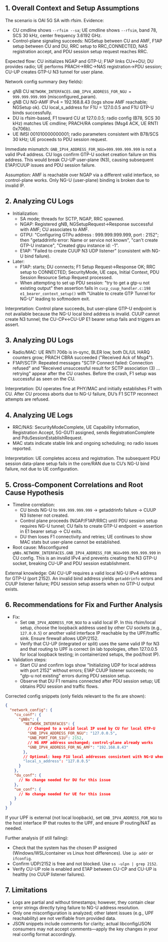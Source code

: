 ## 1. Overall Context and Setup Assumptions
The scenario is OAI 5G SA with rfsim. Evidence:
- CU cmdline shows `--rfsim --sa`; UE cmdline shows `--rfsim`, band 78, SCS 30 kHz, center frequency 3.6192 GHz.
- Control-plane signaling succeeds: NGSetup between CU and AMF, F1AP setup between CU and DU, RRC setup to RRC_CONNECTED, NAS registration accept, and PDU session setup request reaches RRC.

Expected flow: CU initializes NGAP and GTP-U; F1AP links CU↔DU; DU provides radio; UE performs PRACH→RRC→NAS registration→PDU session; CU-UP creates GTP-U N3 tunnel for user plane.

Network config summary (key fields):
- gNB CU `NETWORK_INTERFACES.GNB_IPV4_ADDRESS_FOR_NGU = 999.999.999.999` (misconfigured_param).
- gNB CU NG-AMF IPv4 = 192.168.8.43 (logs show AMF reachable; NGSetup ok). CU local_s_address for F1U = 127.0.0.5 and F1U GTP-U binds successfully.
- DU is rfsim-based, F1 toward CU at 127.0.0.5; radio config (B78, SCS 30 kHz) matches UE cmdline; PRACH/RA completes (Msg4 ACK, UE RNTI 0x706b).
- UE IMSI 001010000000001; radio parameters consistent with B78/SCS 30 kHz; UE proceeds to PDU session request.

Immediate mismatch: `GNB_IPV4_ADDRESS_FOR_NGU=999.999.999.999` is not a valid IPv4 address. CU logs confirm GTP-U socket creation failure on this address. This would break CU-UP user-plane (N3), causing subsequent E1AP/CUUP issues and PDU session failure.

Assumption: AMF is reachable over NGAP via a different valid interface, so control-plane works. Only NG-U (user-plane) binding is broken due to invalid IP.

## 2. Analyzing CU Logs
- Initialization:
  - SA mode; threads for SCTP, NGAP, RRC spawned.
  - NGAP: Registered gNB, NGSetupRequest→Response successful with AMF; CU associates to AMF.
  - GTPU: "Configuring GTPu address : 999.999.999.999, port : 2152"; then "getaddrinfo error: Name or service not known", "can't create GTP-U instance", "Created gtpu instance id: -1".
  - E1AP: "Failed to create CUUP N3 UDP listener" (consistent with NG-U bind failure).
- Later:
  - F1AP: starts; DU connects; F1 Setup Request→Response OK; RRC setup to CONNECTED; SecurityMode, UE caps, Initial Context, PDU Session Resource Setup Request processed.
  - When attempting to set up PDU session: "try to get a gtp-u not existing output" then assertion fails in `cucp_cuup_handler.c:198 e1_bearer_context_setup()` with "Unable to create GTP Tunnel for NG-U" leading to softmodem exit.

Interpretation: Control plane succeeds, but user-plane GTP-U endpoint is not available because the NG-U local bind address is invalid. CUUP cannot create N3 tunnel; the CU-CP↔CU-UP E1 bearer setup fails and triggers an assert.

## 3. Analyzing DU Logs
- Radio/MAC: UE RNTI 706b is in-sync, BLER low, both DL/UL HARQ counters grow; PRACH CBRA succeeded ("Received Ack of Msg4").
- F1AP/SCTP: Repeated messages "SCTP Connect failed: Connection refused" and "Received unsuccessful result for SCTP association (3) ... retrying" appear after the CU crashes. Before the crash, F1 setup was successful as seen on the CU.

Interpretation: DU operates fine at PHY/MAC and initially establishes F1 with CU. After CU process aborts due to NG-U failure, DU’s F1 SCTP reconnect attempts are refused.

## 4. Analyzing UE Logs
- RRC/NAS: SecurityModeComplete, UE Capability Information, Registration Accept, 5G-GUTI assigned, sends RegistrationComplete and PduSessionEstablishRequest.
- MAC stats indicate stable link and ongoing scheduling; no radio issues reported.

Interpretation: UE completes access and registration. The subsequent PDU session data-plane setup fails in the core/RAN due to CU’s NG-U bind failure, not due to UE configuration.

## 5. Cross-Component Correlations and Root Cause Hypothesis
- Timeline correlation:
  - CU binds NG-U to `999.999.999.999` → getaddrinfo failure → CUUP N3 listener not created.
  - Control plane proceeds (NGAP/F1AP/RRC) until PDU session setup requires NG-U tunnel; CU fails to create GTP-U endpoint → assertion in E1 bearer setup → CU exits.
  - DU then loses F1 connectivity and retries; UE continues to show MAC stats but user-plane cannot be established.
- Root cause: Misconfigured `gNBs.NETWORK_INTERFACES.GNB_IPV4_ADDRESS_FOR_NGU=999.999.999.999` in CU config. This is an invalid IPv4 and prevents creating the N3 GTP-U socket, breaking CU-UP and PDU session establishment.

External knowledge: OAI CU-UP requires a valid local NG-U IPv4 address for GTP-U (port 2152). An invalid bind address yields `getaddrinfo` errors and CUUP listener failure; PDU session setup asserts when no GTP-U output exists.

## 6. Recommendations for Fix and Further Analysis
- Fix:
  - Set `GNB_IPV4_ADDRESS_FOR_NGU` to a valid local IP. In this rfsim/local setup, choose the loopback address used by other CU sockets (e.g., `127.0.0.5`) or another valid interface IP reachable by the UPF/traffic sink. Ensure firewall allows UDP/2152.
  - Verify that CU-UP (integrated or split) uses the same valid IP for N3 and that routing to UPF is correct (in lab topologies, often 127.0.0.5 for local loopback testing; in containerized setups, the pod/host IP).
- Validation steps:
  - Start CU and confirm logs show "Initializing UDP for local address <valid-ip> with port 2152" without errors; E1AP CUUP listener succeeds; no "gtp-u not existing" errors during PDU session setup.
  - Observe that DU F1 remains connected after PDU session setup; UE obtains PDU session and traffic flows.

Corrected config snippets (only fields relevant to the fix are shown):

```json
{
  "network_config": {
    "cu_conf": {
      "gNBs": {
        "NETWORK_INTERFACES": {
          // Changed to a valid local IP used by CU for local GTP-U
          "GNB_IPV4_ADDRESS_FOR_NGU": "127.0.0.5",
          "GNB_PORT_FOR_S1U": 2152,
          // NG AMF address unchanged; control-plane already works
          "GNB_IPV4_ADDRESS_FOR_NG_AMF": "192.168.8.43"
        },
        // Optional: keep F1U local addresses consistent with NG-U when testing locally
        "local_s_address": "127.0.0.5"
      }
    },
    "du_conf": {
      // No change needed for DU for this issue
    },
    "ue_conf": {
      // No change needed for UE for this issue
    }
  }
}
```

If your UPF is external (not local loopback), set `GNB_IPV4_ADDRESS_FOR_NGU` to the host interface IP that routes to the UPF, and ensure IP routing/NAT as needed.

Further analysis (if still failing):
- Check that the system has the chosen IP assigned (Windows/WSL/container vs Linux host differences). Use `ip addr` or `ifconfig`.
- Confirm UDP/2152 is free and not blocked. Use `ss -ulpn | grep 2152`.
- Verify CU-UP role is enabled and E1AP between CU-CP and CU-UP is healthy (no CUUP listener failures).

## 7. Limitations
- Logs are partial and without timestamps; however, they contain clear error strings directly tying failure to NG-U address resolution.
- Only one misconfiguration is analyzed; other latent issues (e.g., UPF reachability) are not verifiable from provided data.
- JSON snippets include comments for clarity; actual libconfig/JSON consumers may not accept comments—apply the key changes in your real config format accordingly.